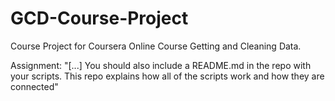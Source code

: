 GCD-Course-Project
==================

Course Project for Coursera Online Course Getting and Cleaning Data.

Assignment: "[...] You should also include a README.md in the repo with your scripts. This repo explains how all of the scripts work and how they are connected"
